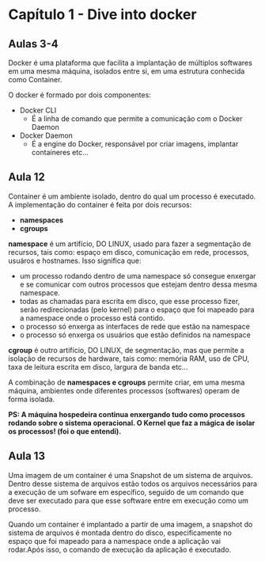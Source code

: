 # Capítulo 1 - Dive into docker

## Aulas 3-4
Docker é uma plataforma que facilita a implantação de múltiplos softwares em uma mesma máquina, isolados entre si, em uma estrutura conhecida como Container.

O docker é formado por dois componentes:
- Docker CLI
  - É a linha de comando que permite a comunicação com o Docker Daemon
- Docker Daemon
  - É a engine do Docker, responsável por criar imagens, implantar containeres etc...


## Aula 12
Container é um ambiente isolado, dentro do qual um processo é executado.
A implementação do container é feita por dois recursos:
- **namespaces**
- **cgroups**

**namespace** é um artifício, DO LINUX, usado para fazer a segmentação de recursos, tais como: espaço em disco, comunicação em rede, processos, usuáros e hostnames.
Isso significa que:
- um processo rodando dentro de uma namespace só consegue enxergar e se comunicar com outros processos que estejam dentro dessa mesma namespace. 
- todas as chamadas para escrita em disco, que esse processo fizer, serão redirecionadas (pelo kernel) para o espaço que foi mapeado para a namespace onde o processo está contido.
- o processo só enxerga as interfaces de rede que estão na namespace
- o processo só enxerga os usuários que estão definidos na namespace

**cgroup** é outro artifício, DO LINUX, de segmentação, mas que permite a isolação de recursos de hardware, tais como: memória RAM, uso de CPU, taxa de leitura escrita em disco, largura de banda etc...

A combinação de **namespaces e cgroups** permite criar, em uma mesma máquina, ambientes onde diferentes processos (softwares) operam de forma isolada.

**PS: A máquina hospedeira continua enxergando tudo como processos rodando sobre o sistema operacional. O Kernel que faz a mágica de isolar os processos! (foi o que entendi).**


## Aula 13
Uma imagem de um container é uma Snapshot de um sistema de arquivos. Dentro desse sistema de arquivos estão todos os arquivos necessários para a execução de um sofware em específico, seguido de um comando que deve ser executado para que esse software entre em execução como um processo.

Quando um container é implantado a partir de uma imagem, a snapshot do sistema de arquivos é montada dentro do disco, especificamente no espaço que foi mapeado para a namespace onde a aplicação vai rodar.Após isso, o comando de execução da aplicação é executado.